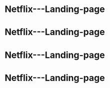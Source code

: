 # Netflix---Landing-page
# Netflix---Landing-page
# Netflix---Landing-page
# Netflix---Landing-page
